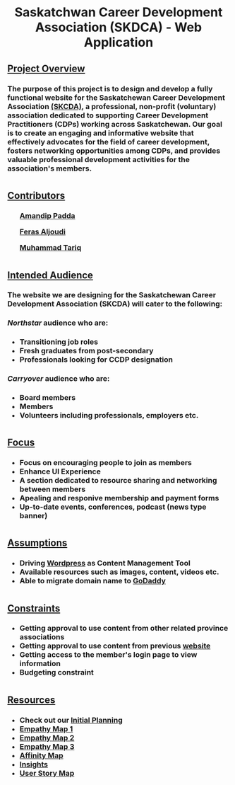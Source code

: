<h1 align = center> Saskatchwan Career Development Association (SKDCA) - Web Application </h1>

<h2><u>Project Overview</u></h2>

<h3>The purpose of this project is to design and develop a fully functional website for the Saskatchewan Career Development Association <a href = "http://www.skcda.ca/">(SKCDA)</a>, a professional, non-profit (voluntary) association dedicated to supporting Career Development Practitioners (CDPs) working across Saskatchewan. Our goal is to create an engaging and informative website that effectively advocates for the field of career development, fosters networking opportunities among CDPs, and provides valuable professional development activities for the association's members.</h3>
<h1></h1>

<h2><u>Contributors</u></h2>
<h3>

<ul><a href = "https://github.com/BinaryQuBit">Amandip Padda</a></ul>
<ul><a href = "https://github.com/ferasaljoudi">Feras Aljoudi</a></ul>
<ul><a href = "https://github.com/muhammadt1">Muhammad Tariq</a></ul>

</h3>
<h1></h1>

<h2><u>Intended Audience</u></h2>
<h3>The website we are designing for the Saskatchewan Career Development Association (SKCDA) will cater to the following:</h3>

<h3><i><strong>Northstar</strong></i> audience who are:</h3>

<h3>

- Transitioning job roles
- Fresh graduates from post-secondary
- Professionals looking for CCDP designation
</h3>

<h3><i><strong>Carryover</strong></i> audience who are:</h3>

<h3>

- Board members
- Members
- Volunteers including professionals, employers etc.
</h3>

<h1></h1>

<h2><u>Focus</u></h2>
<h3>

- Focus on encouraging people to join as members
- Enhance UI Experience
- A section dedicated to resource sharing and networking between members
- Apealing and responive membership and payment forms
- Up-to-date events, conferences, podcast (news type banner)

</h3>
<h1></h1>

<h2><u>Assumptions</u></h2>
<h3>

- Driving <a href = "https://wordpress.com/">Wordpress</a> as Content Management Tool
- Available resources such as images, content, videos etc.
- Able to migrate domain name to  <a href = "https://www.godaddy.com/en-ca">GoDaddy</a>
</h3>
<h1></h1>

<h2><u>Constraints</u></h2>
<h3>

- Getting approval to use content from other related province associations
- Getting approval to use content from previous <a href = "http://www.skcda.ca/">website</a>
- Getting access to the member's login page to view information
- Budgeting constraint
</h3>
<h1></h1>

<h2><u>Resources</u></h2>
<h3>

- Check out our <a href = "https://binaryqubit.github.io/SKCDA---Webpage---Design/">Initial Planning</a>
- <a href = https://github.com/BinaryQuBit/SKCDA---Webpage---Design/blob/main/Diagrams/Group%20Empathy%20Map%201.pdf>Empathy Map 1</a>
- <a href = https://github.com/BinaryQuBit/SKCDA---Webpage---Design/blob/main/Diagrams/Group%20Empathy%20Map%202.pdf>Empathy Map 2</a>
- <a href = https://github.com/BinaryQuBit/SKCDA---Webpage---Design/blob/main/Diagrams/Group%20Empathy%20Map%203.pdf>Empathy Map 3</a>
- <a href = https://github.com/BinaryQuBit/SKCDA---Webpage---Design/blob/main/Diagrams/Affinity%20Diagram.pdf>Affinity Map</a>
- <a href = https://github.com/BinaryQuBit/SKCDA---Webpage---Design/blob/main/Documents/Insights.pdf>Insights</a>
- <a href = https://github.com/BinaryQuBit/SKCDA---Webpage---Design/blob/main/Diagrams/usm-SKCDA.pdf>User Story Map</a>
